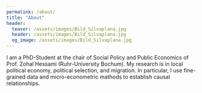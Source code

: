 ```yaml
---
permalink: /about/
title: "About"
header:
  teaser: /assets/images/Bild_Silvaplana.jpg
  header: /assets/images/Bild_Silvaplana.jpg
  og_image: /assets/images/Bild_Silvaplana.jpg
---
```



I am a PhD-Student at the chair of Social Policy and Public Economics of Prof. Zohal Hessami (Ruhr-University Bochum). My research is in local political economy, political selection, and migration. In particular, I use fine-grained data and micro-econometric mathods to establish causal relationships.
